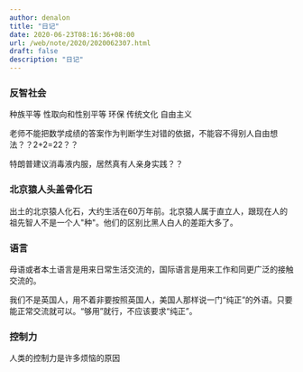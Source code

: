 ```yaml
---
author: denalon
title: "日记"
date: 2020-06-23T08:16:36+08:00
url: /web/note/2020/2020062307.html
draft: false
description: "日记"
---
```


### 反智社会

种族平等    性取向和性别平等  环保  传统文化  自由主义 

老师不能把数学成绩的答案作为判断学生对错的依据，不能容不得别人自由想法？？2+2=22？？

特朗普建议消毒液内服，居然真有人亲身实践？？



### 北京猿人头盖骨化石

出土的北京猿人化石，大约生活在60万年前。北京猿人属于直立人，跟现在人的祖先智人不是一个人"种"。他们的区别比黑人白人的差距大多了。


### 语言

母语或者本土语言是用来日常生活交流的，国际语言是用来工作和同更广泛的接触交流的。

我们不是英国人，用不着非要按照英国人，美国人那样说一门“纯正”的外语。只要能正常交流就可以。“够用”就行，不应该要求“纯正”。


### 控制力

人类的控制力是许多烦恼的原因
